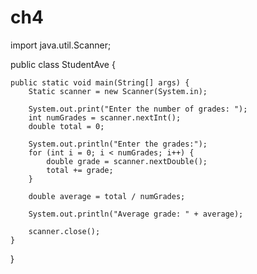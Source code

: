 # ch4
import java.util.Scanner;

public class StudentAve {

    public static void main(String[] args) {
        Static scanner = new Scanner(System.in);

        System.out.print("Enter the number of grades: ");
        int numGrades = scanner.nextInt();
        double total = 0;

        System.out.println("Enter the grades:");
        for (int i = 0; i < numGrades; i++) {
            double grade = scanner.nextDouble();
            total += grade;
        }

        double average = total / numGrades;

        System.out.println("Average grade: " + average);

        scanner.close();
    }
}
